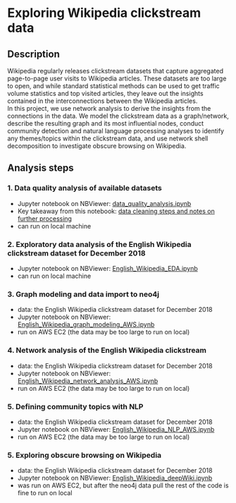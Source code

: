 # Exploring Wikipedia clickstream data

## Description  
Wikipedia regularly releases clickstream datasets that capture aggregated page-to-page user visits to Wikipedia articles. These datasets are too large to open, and while standard statistical methods can be used to get traffic volume statistics and top visited articles, they leave out the insights contained in the interconnections between the Wikipedia articles.  
In this project, we use network analysis to derive the insights from the connections in the data. We model the clickstream data as a graph/network, describe the resulting graph and its most influential nodes, conduct community detection and natural language processing analyses to identify any themes/topics within the clickstream data, and use network shell decomposition to investigate obscure browsing on Wikipedia.  


## Analysis steps
### 1. Data quality analysis of available datasets
   - Jupyter notebook on NBViewer: [data_quality_analysis.ipynb](https://nbviewer.jupyter.org/github/33eyes/wiki-clickstream-graph/blob/wip-local/data_quality_analysis.ipynb)  
   - Key takeaway from this notebook: [data cleaning steps and notes on further processing](https://nbviewer.jupyter.org/github/33eyes/wiki-clickstream-graph/blob/wip-local/data_quality_analysis.ipynb#Data-cleaning-steps-to-do-for-each-raw-dataset)  
   - can run on local machine  

### 2. Exploratory data analysis of the English Wikipedia clickstream dataset for December 2018
   - Jupyter notebook on NBViewer: [English_Wikipedia_EDA.ipynb](https://nbviewer.jupyter.org/github/33eyes/wiki-clickstream-graph/blob/wip-local/English_Wikipedia_EDA.ipynb)  
   - can run on local machine  

### 3. Graph modeling and data import to neo4j  
   - data: the English Wikipedia clickstream dataset for December 2018
   - Jupyter notebook on NBViewer: [English_Wikipedia_graph_modeling_AWS.ipynb](https://nbviewer.jupyter.org/github/33eyes/wiki-clickstream-graph/blob/wip-local/English_Wikipedia_graph_modeling_AWS.ipynb)  
   - run on AWS EC2 (the data may be too large to run on local)  

### 4. Network analysis of the English Wikipedia clickstream  
   - data: the English Wikipedia clickstream dataset for December 2018
   - Jupyter notebook on NBViewer: [English_Wikipedia_network_analysis_AWS.ipynb](https://nbviewer.jupyter.org/github/33eyes/wiki-clickstream-graph/blob/wip-local/English_Wikipedia_network_analysis_AWS.ipynb)  
   - run on AWS EC2 (the data may be too large to run on local)  

### 5. Defining community topics with NLP  
   - data: the English Wikipedia clickstream dataset for December 2018
   - Jupyter notebook on NBViewer: [English_Wikipedia_NLP_AWS.ipynb](https://nbviewer.jupyter.org/github/33eyes/wiki-clickstream-graph/blob/wip-local/English_Wikipedia_NLP_AWS.ipynb)  
   - run on AWS EC2 (the data may be too large to run on local)  

### 5. Exploring obscure browsing on Wikipedia  
   - data: the English Wikipedia clickstream dataset for December 2018
   - Jupyter notebook on NBViewer: [English_Wikipedia_deepWiki.ipynb](https://nbviewer.jupyter.org/github/33eyes/wiki-clickstream-graph/blob/wip-local/English_Wikipedia_deepWiki.ipynb)  
   - was run on AWS EC2, but after the neo4j data pull the rest of the code is fine to run on local
